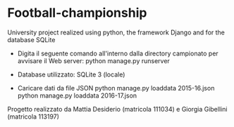 # Football-championship
University project realized using python, the framework Django and for the database SQLite

- Digita il seguente comando all'interno dalla directory campionato per avvisare il Web server:
python manage.py runserver

- Database utilizzato: SQLite 3 (locale)

- Caricare dati da file JSON
python manage.py loaddata 2015-16.json
python manage.py loaddata 2016-17.json

Progetto realizzato da Mattia Desiderio (matricola 111034) e Giorgia Gibellini (matricola 113197)
